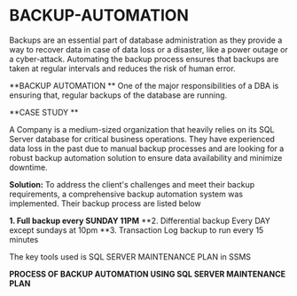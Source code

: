 # BACKUP-AUTOMATION
Backups are an essential part of database administration as they provide a way to recover data in case of data loss or a disaster, like a power outage or a cyber-attack.  Automating the backup process ensures that backups are taken at regular intervals and reduces the risk of human error. 

**BACKUP AUTOMATION **
One of the major responsibilities of a DBA is ensuring that, regular backups of the database are running.

**CASE STUDY **

A Company is a medium-sized organization that heavily relies on its SQL Server database for critical business operations. They have experienced data loss in the past due to manual backup processes and are looking for a robust backup automation solution to ensure data availability and minimize downtime.

**Solution:**
To address the client's challenges and meet their backup requirements, a comprehensive backup automation system was implemented. Their backup process are listed below 

**1. Full backup every SUNDAY 11PM**
**2. Differential backup Every DAY except sundays at 10pm
**3. Transaction Log backup to run every 15 minutes

The key tools used is SQL SERVER MAINTENANCE PLAN in SSMS

**PROCESS OF BACKUP AUTOMATION USING SQL SERVER MAINTENANCE PLAN**  
